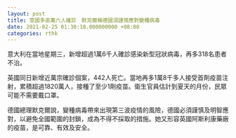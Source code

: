 ```yaml
---
layout: post
title: 意國多逾萬六人確診　默克爾稱德國須謹慎應對變種病毒
date: 2021-02-25 01:30:18.000000000 +08:00
categories: rthk
---
```


意大利在當地星期三，新增超過1萬6千人確診感染新型冠狀病毒，再多318名患者不治。

英國同日新增近萬宗確診個案，442人死亡。當地再多1萬8千多人接受首劑疫苗注射，累積超過1820萬人，接種了至少1劑疫苗。衛生官員估計到夏天的月份，民眾可能不需要戴口罩。

德國總理默克爾說，變種病毒帶來出現第三波疫情的風險，德國必須謹慎及明智應對，以避免全國範圍的封鎖，成為不得不採取的措施。她又形容英國阿斯利康藥廠的疫苗，是可靠、有效及安全。
